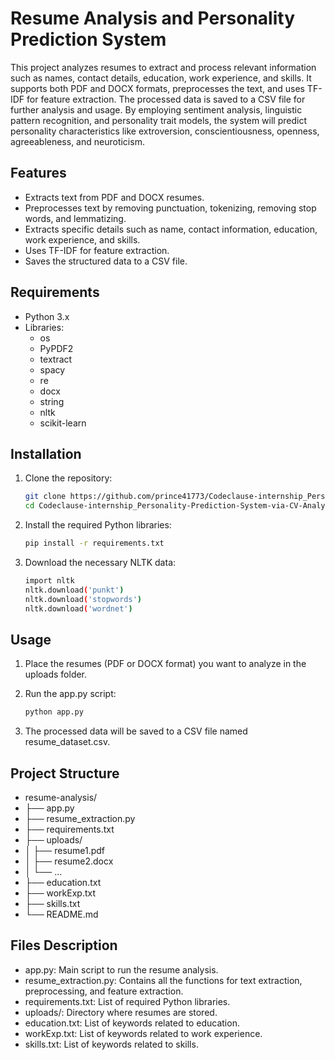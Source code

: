 # Resume Analysis and Personality Prediction System

This project analyzes resumes to extract and process relevant information such as names, contact details, education, work experience, and skills. It supports both PDF and DOCX formats, preprocesses the text, and uses TF-IDF for feature extraction. The processed data is saved to a CSV file for further analysis and usage. By employing sentiment analysis, linguistic pattern recognition, and personality trait models, the system will predict personality characteristics like extroversion, conscientiousness, openness, agreeableness, and neuroticism.

## Features

- Extracts text from PDF and DOCX resumes.
- Preprocesses text by removing punctuation, tokenizing, removing stop words, and lemmatizing.
- Extracts specific details such as name, contact information, education, work experience, and skills.
- Uses TF-IDF for feature extraction.
- Saves the structured data to a CSV file.

## Requirements

- Python 3.x
- Libraries: 
  - os
  - PyPDF2
  - textract
  - spacy
  - re
  - docx
  - string
  - nltk
  - scikit-learn

## Installation

1. Clone the repository:
   ```sh
   git clone https://github.com/prince41773/Codeclause-internship_Personality-Prediction-System-via-CV-Analysis.git
   cd Codeclause-internship_Personality-Prediction-System-via-CV-Analysis

2. Install the required Python libraries:

   ```sh
   pip install -r requirements.txt

3. Download the necessary NLTK data:
   ```sh
   import nltk
   nltk.download('punkt')
   nltk.download('stopwords')
   nltk.download('wordnet')

## Usage
1. Place the resumes (PDF or DOCX format) you want to analyze in the uploads folder.

2. Run the app.py script:

   ```sh
   python app.py

3. The processed data will be saved to a CSV file named resume_dataset.csv.

##  Project Structure
  
-  resume-analysis/
-  ├── app.py
-  ├── resume_extraction.py
-  ├── requirements.txt
-  ├── uploads/
-  │   ├── resume1.pdf
-  │   ├── resume2.docx
-  │   └── ...
-  ├── education.txt
-  ├── workExp.txt
-  ├── skills.txt
-  └── README.md

##  Files Description

-  app.py: Main script to run the resume analysis.
-  resume_extraction.py: Contains all the functions for text extraction, preprocessing, and feature extraction.
-  requirements.txt: List of required Python libraries.
-  uploads/: Directory where resumes are stored.
-  education.txt: List of keywords related to education.
-  workExp.txt: List of keywords related to work experience.
-  skills.txt: List of keywords related to skills.
